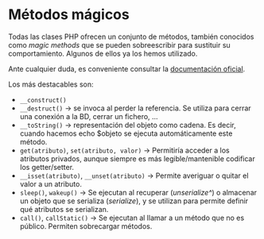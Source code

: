 # Métodos mágicos

Todas las clases PHP ofrecen un conjunto de métodos, también conocidos como *magic methods* que se pueden sobreescribir para sustituir su comportamiento. Algunos de ellos ya los hemos utilizado.

Ante cualquier duda, es conveniente consultar la [documentación oficial](https://www.php.net/manual/es/language.oop5.magic.php).

Los más destacables son:

- `__construct()`
- `__destruct()` → se invoca al perder la referencia. Se utiliza para cerrar una conexión a la BD, cerrar un fichero, ...
- `__toString()` → representación del objeto como cadena. Es decir, cuando hacemos echo $objeto se ejecuta automáticamente este método.
- `get(atributo)`, `set(atributo, valor)` → Permitiría acceder a los atributos privados, aunque siempre es más legible/mantenible codificar los getter/setter.
- `__isset(atributo)`, `__unset(atributo)` → Permite averiguar o quitar el valor a un atributo.
- `sleep()`, `wakeup()` → Se ejecutan al recuperar (*unserialize^*) o almacenar un objeto que se serializa (*serialize*), y se utilizan para permite definir qué atributos se serializan.
- `call()`, `callStatic()` → Se ejecutan al llamar a un método que no es público. Permiten sobrecargar métodos.

